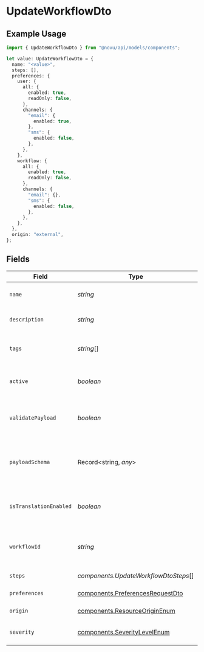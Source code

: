 # UpdateWorkflowDto

## Example Usage

```typescript
import { UpdateWorkflowDto } from "@novu/api/models/components";

let value: UpdateWorkflowDto = {
  name: "<value>",
  steps: [],
  preferences: {
    user: {
      all: {
        enabled: true,
        readOnly: false,
      },
      channels: {
        "email": {
          enabled: true,
        },
        "sms": {
          enabled: false,
        },
      },
    },
    workflow: {
      all: {
        enabled: true,
        readOnly: false,
      },
      channels: {
        "email": {},
        "sms": {
          enabled: false,
        },
      },
    },
  },
  origin: "external",
};
```

## Fields

| Field                                                                                | Type                                                                                 | Required                                                                             | Description                                                                          |
| ------------------------------------------------------------------------------------ | ------------------------------------------------------------------------------------ | ------------------------------------------------------------------------------------ | ------------------------------------------------------------------------------------ |
| `name`                                                                               | *string*                                                                             | :heavy_check_mark:                                                                   | Name of the workflow                                                                 |
| `description`                                                                        | *string*                                                                             | :heavy_minus_sign:                                                                   | Description of the workflow                                                          |
| `tags`                                                                               | *string*[]                                                                           | :heavy_minus_sign:                                                                   | Tags associated with the workflow                                                    |
| `active`                                                                             | *boolean*                                                                            | :heavy_minus_sign:                                                                   | Whether the workflow is active                                                       |
| `validatePayload`                                                                    | *boolean*                                                                            | :heavy_minus_sign:                                                                   | Enable or disable payload schema validation                                          |
| `payloadSchema`                                                                      | Record<string, *any*>                                                                | :heavy_minus_sign:                                                                   | The payload JSON Schema for the workflow                                             |
| `isTranslationEnabled`                                                               | *boolean*                                                                            | :heavy_minus_sign:                                                                   | Enable or disable translations for this workflow                                     |
| `workflowId`                                                                         | *string*                                                                             | :heavy_minus_sign:                                                                   | Workflow ID (allowed only for code-first workflows)                                  |
| `steps`                                                                              | *components.UpdateWorkflowDtoSteps*[]                                                | :heavy_check_mark:                                                                   | Steps of the workflow                                                                |
| `preferences`                                                                        | [components.PreferencesRequestDto](../../models/components/preferencesrequestdto.md) | :heavy_check_mark:                                                                   | Workflow preferences                                                                 |
| `origin`                                                                             | [components.ResourceOriginEnum](../../models/components/resourceoriginenum.md)       | :heavy_check_mark:                                                                   | Origin of the layout                                                                 |
| `severity`                                                                           | [components.SeverityLevelEnum](../../models/components/severitylevelenum.md)         | :heavy_minus_sign:                                                                   | Severity of the workflow                                                             |